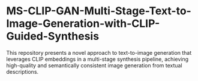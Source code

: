 # MS-CLIP-GAN-Multi-Stage-Text-to-Image-Generation-with-CLIP-Guided-Synthesis
This repository presents a novel approach to text-to-image generation that leverages CLIP embeddings in a multi-stage synthesis pipeline, achieving high-quality and semantically consistent image generation from textual descriptions.
